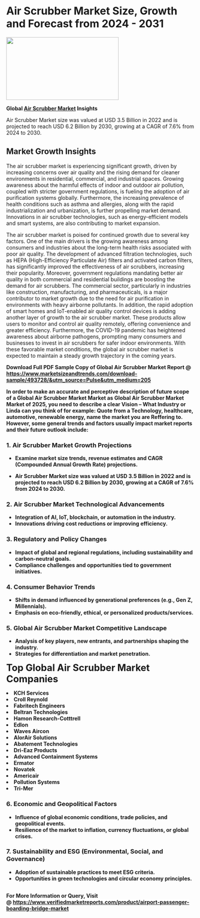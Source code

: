 <H1>Air Scrubber Market Size, Growth and Forecast from 2024 - 2031</H1><img class="aligncenter size-medium wp-image-584254" src="https://thirdeyenews.in/wp-content/uploads/2024/09/Global-Market-Research-300x168.jpeg" alt="" width="300" height="168" /><p><strong>Global&nbsp;<a href="https://www.marketsizeandtrends.com/download-sample/493728/&amp;utm_source=Pulse&amp;utm_medium=205">Air Scrubber Market</a> Insights</strong></p><p>Air Scrubber Market size was valued at USD 3.5 Billion in 2022 and is projected to reach USD 6.2 Billion by 2030, growing at a CAGR of 7.6% from 2024 to 2030.</p><p><h2>Market Growth Insights</h2> <p>The air scrubber market is experiencing significant growth, driven by increasing concerns over air quality and the rising demand for cleaner environments in residential, commercial, and industrial spaces. Growing awareness about the harmful effects of indoor and outdoor air pollution, coupled with stricter government regulations, is fueling the adoption of air purification systems globally. Furthermore, the increasing prevalence of health conditions such as asthma and allergies, along with the rapid industrialization and urbanization, is further propelling market demand. Innovations in air scrubber technologies, such as energy-efficient models and smart systems, are also contributing to market expansion.</p> <p><strong></strong></p> <p>The air scrubber market is poised for continued growth due to several key factors. One of the main drivers is the growing awareness among consumers and industries about the long-term health risks associated with poor air quality. The development of advanced filtration technologies, such as HEPA (High-Efficiency Particulate Air) filters and activated carbon filters, has significantly improved the effectiveness of air scrubbers, increasing their popularity. Moreover, government regulations mandating better air quality in both commercial and residential buildings are boosting the demand for air scrubbers. The commercial sector, particularly in industries like construction, manufacturing, and pharmaceuticals, is a major contributor to market growth due to the need for air purification in environments with heavy airborne pollutants. In addition, the rapid adoption of smart homes and IoT-enabled air quality control devices is adding another layer of growth to the air scrubber market. These products allow users to monitor and control air quality remotely, offering convenience and greater efficiency. Furthermore, the COVID-19 pandemic has heightened awareness about airborne pathogens, prompting many consumers and businesses to invest in air scrubbers for safer indoor environments. With these favorable market conditions, the global air scrubber market is expected to maintain a steady growth trajectory in the coming years.</p> <p><strong></p><p><span class=""><strong>Download Full PDF Sample Copy of Global Air Scrubber Market Report</strong> @ <a href="https://www.marketsizeandtrends.com/download-sample/493728/&amp;utm_source=Pulse&amp;utm_medium=205" target="_blank">https://www.marketsizeandtrends.com/download-sample/493728/&amp;utm_source=Pulse&amp;utm_medium=205</a></span></p><p>In order to make an accurate and perceptive description of future scope of a Global&nbsp;Air Scrubber Market Market as Global&nbsp;Air Scrubber Market Market of 2025, you need to describe a clear Vision &ndash; What Industry or Linda can you think of for example: Quote from a Technology, healthcare, automotive, renewable energy, name the market you are Reffering to. However, some general trends and factors usually impact market reports and their future outlook include:</p><h3>1.&nbsp;<strong>Air Scrubber Market Growth Projections</strong></h3><ul><li>Examine market size trends, revenue estimates and CAGR (Compounded Annual Growth Rate) projections.</li><li><p>Air Scrubber Market size was valued at USD 3.5 Billion in 2022 and is projected to reach USD 6.2 Billion by 2030, growing at a CAGR of 7.6% from 2024 to 2030.</p></li></ul><h3>2.&nbsp;<strong>Air Scrubber Market Technological Advancements</strong></h3><ul><li>Integration of AI, IoT, blockchain, or automation in the industry.</li><li>Innovations driving cost reductions or improving efficiency.</li></ul><h3>3.&nbsp;<strong>Regulatory and Policy Changes</strong></h3><ul><li>Impact of global and regional regulations, including sustainability and carbon-neutral goals.</li><li>Compliance challenges and opportunities tied to government initiatives.</li></ul><h3>4.&nbsp;<strong>Consumer Behavior Trends</strong></h3><ul><li>Shifts in demand influenced by generational preferences (e.g., Gen Z, Millennials).</li><li>Emphasis on eco-friendly, ethical, or personalized products/services.</li></ul><h3>5.&nbsp;<strong>Global Air Scrubber Market Competitive Landscape</strong></h3><ul><li>Analysis of key players, new entrants, and partnerships shaping the industry.</li><li>Strategies for differentiation and market penetration.</li></ul><p data-pm-slice="1 1 []"><span style="color: inherit; font-family: inherit; font-size: 25px;">Top Global Air Scrubber Market Companies</span></p><div class="" data-test-id=""><p><li>KCH Services</li><li> Croll Reynold</li><li> Fabritech Engineers</li><li> Beltran Technologies</li><li> Hamon Research-Cotttrell</li><li> Edlon</li><li> Waves Aircon</li><li> AlorAir Solutions</li><li> Abatement Technologies</li><li> Dri-Eaz Products</li><li> Advanced Containment Systems</li><li> Ermator</li><li> Novatek</li><li> Americair</li><li> Pollution Systems</li><li> Tri-Mer</li></p></div><h3>6.&nbsp;<strong>Economic and Geopolitical Factors</strong></h3><ul><li>Influence of global economic conditions, trade policies, and geopolitical events.</li><li>Resilience of the market to inflation, currency fluctuations, or global crises.</li></ul><h3>7.&nbsp;<strong>Sustainability and ESG (Environmental, Social, and Governance)</strong></h3><ul><li>Adoption of sustainable practices to meet ESG criteria.</li><li>Opportunities in green technologies and circular economy principles.</li></ul><h2><strong style="font-size: 14px;">For More Information or Query, Visit @&nbsp;</strong><a style="background-color: #ffffff; font-size: 14px;" href="https://www.marketsizeandtrends.com/report/air-scrubber-market/" target="_blank">https://www.verifiedmarketreports.com/product/airport-passenger-boarding-bridge-market</a></h2>
